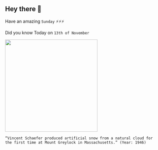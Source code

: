 ## Hey there 👋
Have an amazing `Sunday` ⚡⚡⚡

Did you know Today on `13th of November`
 
 [<img src="https://www.massmoments.org/files/assets/moments/11-13-1946/11_13.1_1946.jpg" width="300" />](https://www.wired.com/2007/11/nov-13-1946-artificial-snow-falls-for-the-first-time/) 
 ```
“Vincent Schaefer produced artificial snow from a natural cloud for the first time at Mount Greylock in Massachusetts.” (Year: 1946)
```
